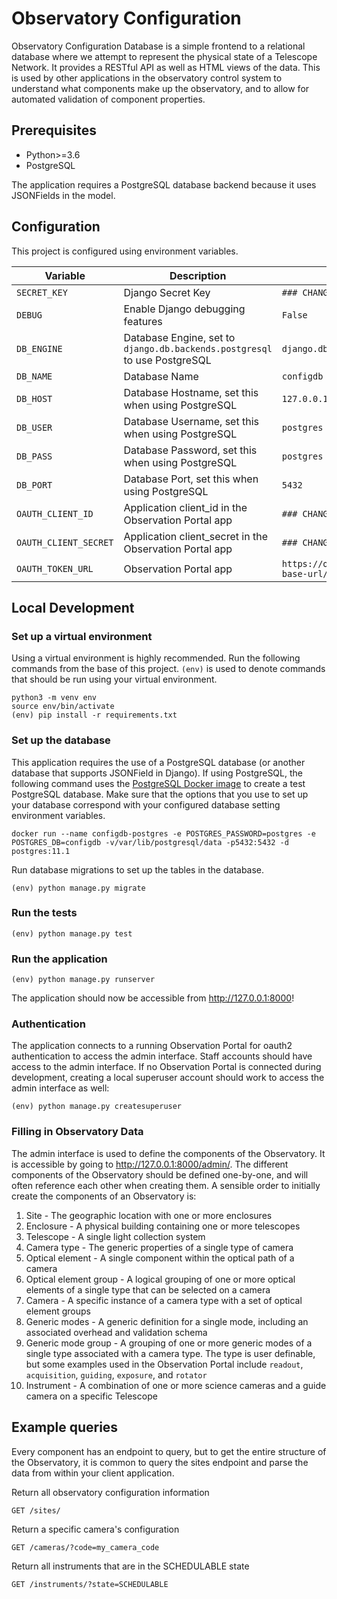# Observatory Configuration

Observatory Configuration Database is a simple frontend to a relational database where we attempt to
represent the physical state of a Telescope Network. It provides a
RESTful API as well as HTML views of the data. This is used by other applications in the observatory control system to understand what components make up the observatory, and to allow for automated validation of component properties.

## Prerequisites
-   Python>=3.6
-   PostgreSQL

The application requires a PostgreSQL database backend because it uses JSONFields in the model.

## Configuration

This project is configured using environment variables.

| Variable             | Description                                                                        | Default                      |
| -------------------- | ---------------------------------------------------------------------------------- | ---------------------------- |
| `SECRET_KEY`      | Django Secret Key                                                                  | `### CHANGE ME ###`          |
| `DEBUG`         | Enable Django debugging features                                                                   | `False`          |
| `DB_ENGINE`          | Database Engine, set to `django.db.backends.postgresql` to use PostgreSQL | `django.db.backends.postgresql` |
| `DB_NAME`            | Database Name                                                                      | `configdb`                 |
| `DB_HOST`            | Database Hostname, set this when using PostgreSQL                                  | `127.0.0.1`                |
| `DB_USER`            | Database Username, set this when using PostgreSQL                                  | `postgres`               |
| `DB_PASS`            | Database Password, set this when using PostgreSQL                                  |  `postgres`               |
| `DB_PORT`            | Database Port, set this when using PostgreSQL                                      | `5432`                       |
| `OAUTH_CLIENT_ID`            | Application client_id in the Observation Portal app                                   | `### CHANGE ME ###`                       |
| `OAUTH_CLIENT_SECRET`            | Application client_secret in the Observation Portal app                                      | `### CHANGE ME ###`                       |
| `OAUTH_TOKEN_URL`            | Observation Portal app                                      | `https://observation-portal-base-url/o/token/`                       |

## Local Development

### **Set up a virtual environment**

Using a virtual environment is highly recommended. Run the following commands from the base of this project. `(env)`
is used to denote commands that should be run using your virtual environment.

    python3 -m venv env
    source env/bin/activate
    (env) pip install -r requirements.txt

### **Set up the database**

This application requires the use of a PostgreSQL database (or another database that supports JSONField in Django). If using PostgreSQL, the following command uses the [PostgreSQL Docker image](https://hub.docker.com/_/postgres) to
create a test PostgreSQL database. Make sure that the options that you use to set up your database correspond with your configured database setting environment variables.

    docker run --name configdb-postgres -e POSTGRES_PASSWORD=postgres -e POSTGRES_DB=configdb -v/var/lib/postgresql/data -p5432:5432 -d postgres:11.1

Run database migrations to set up the tables in the database.

    (env) python manage.py migrate

### Run the tests

    (env) python manage.py test

### Run the application

    (env) python manage.py runserver

The application should now be accessible from <http://127.0.0.1:8000>!

### Authentication
The application connects to a running Observation Portal for oauth2 authentication to access the admin interface. Staff accounts should have access to the admin interface. If no Observation Portal is connected during development, creating a local superuser account should work to access the admin interface as well:

    (env) python manage.py createsuperuser

### Filling in Observatory Data
The admin interface is used to define the components of the Observatory. It is accessible by going to <http://127.0.0.1:8000/admin/>. The different components of the Observatory should be defined one-by-one, and will often reference each other when creating them. A sensible order to initially create the components of an Observatory is:

1. Site - The geographic location with one or more enclosures
2. Enclosure - A physical building containing one or more telescopes
3. Telescope - A single light collection system
4. Camera type - The generic properties of a single type of camera
5. Optical element - A single component within the optical path of a camera
6. Optical element group - A logical grouping of one or more optical elements of a single type that can be selected on a camera
7. Camera - A specific instance of a camera type with a set of optical element groups
8. Generic modes - A generic definition for a single mode, including an associated overhead and validation schema
9. Generic mode group - A grouping of one or more generic modes of a single type associated with a camera type. The type is user definable, but some examples used in the Observation Portal include `readout`, `acquisition`, `guiding`, `exposure`, and `rotator`
10. Instrument - A combination of one or more science cameras and a guide camera on a specific Telescope

## Example queries
Every component has an endpoint to query, but to get the entire structure of the Observatory, it is common to query the sites endpoint and parse the data from within your client application.

Return all observatory configuration information

    GET /sites/

Return a specific camera's configuration

    GET /cameras/?code=my_camera_code

Return all instruments that are in the SCHEDULABLE state

    GET /instruments/?state=SCHEDULABLE
